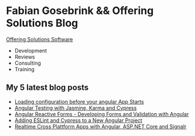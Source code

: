 # Fabian Gosebrink && Offering Solutions Blog

[Offering Solutions Software](https://offering.solutions)

- Development
- Reviews
- Consulting
- Training

## My 5 latest blog posts

<!-- BLOG-POST-LIST:START -->
- [Loading configuration before your angular App Starts](https://offering.solutions/blog/articles/2021/11/11/loading-configuration-before-your-angular-app-starts/)
- [Angular Testing with Jasmine, Karma and Cypress](https://offering.solutions/talks/angular-testing-with-jasmine-karma-and-cypress-70/)
- [Angular Reactive Forms - Developing Forms and Validation with Angular](https://offering.solutions/talks/angular-reactive-forms-developing-forms-and-validation-with-angular-69/)
- [Adding ESLint and Cypress to a New Angular Project](https://offering.solutions/blog/articles/2021/09/30/adding-eslint-and-cypress-to-a-new-angular-project/)
- [Realtime Cross Plattform Apps with Angular, ASP.NET Core and Signalr](https://offering.solutions/talks/realtime-cross-plattform-apps-with-angular-asp-net-core-and-signalr-68/)
<!-- BLOG-POST-LIST:END -->
